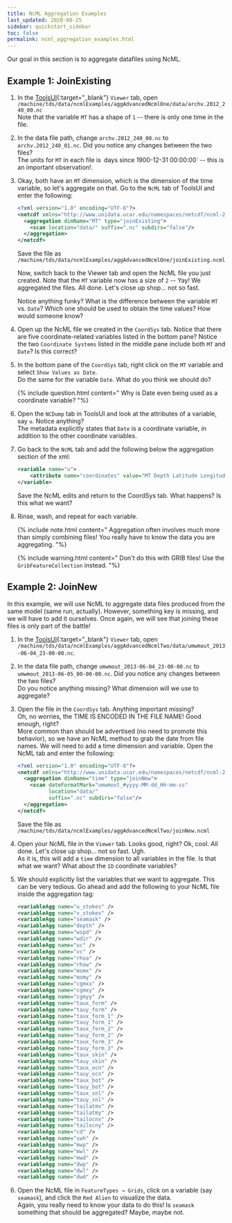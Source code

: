 ```yaml
---
title: NcML Aggregation Examples
last_updated: 2020-08-25
sidebar: quickstart_sidebar
toc: false
permalink: ncml_aggregation_examples.html
---
```


Our goal in this section is to aggregate datafiles using NcML.


## Example 1: JoinExisting

1. In the [ToolsUI](https://docs.unidata.ucar.edu/netcdf-java/{{site.netcdf-java_docset_version}}/userguide/toolsui_ref.html){:target="_blank"} `Viewer` tab, open `/machine/tds/data/ncmlExamples/aggAdvancedNcmlOne/data/archv.2012_240_00.nc`  
Note that the variable `MT` has a shape of `1` -- there is only one time in the file.

2. In the data file path, change `archv.2012_240_00.nc` to `archv.2012_240_01.nc`. 
Did you notice any changes between the two files?  
The units for `MT` in each file is` `days since 1900-12-31 00:00:00` -- this is an important observation!.

3. Okay, both have an `MT` dimension, which is the dimension of the time variable, so let's aggregate on that. 
Go to the `NcML` tab of ToolsUI and enter the following:

    ~~~xml
    <?xml version="1.0" encoding="UTF-8"?>
    <netcdf xmlns="http://www.unidata.ucar.edu/namespaces/netcdf/ncml-2.2">
      <aggregation dimName="MT" type="joinExisting">
        <scan location="data/" suffix=".nc" subdirs="false"/>
      </aggregation>
    </netcdf>
    ~~~
   
    Save the file as `/machine/tds/data/ncmlExamples/aggAdvancedNcmlOne/joinExisting.ncml`

    Now, switch back to the Viewer tab and open the NcML file you just created. 
    Note that the `MT` variable now has a size of `2` -- Yay! 
    We aggregated the files. 
    All done. 
    Let's close up shop... not so fast.

    Notice anything funky? 
    What is the difference between the variable `MT` vs. `Date`? 
    Which one should be used to obtain the time values? How would someone know?

4.  Open up the NcML file we created in the `CoordSys` tab. 
Notice that there are five coordinate-related variables listed in the bottom pane? 
Notice the two `Coordinate Systems` listed in the middle pane include both `MT` and `Date`? 
Is this correct?

5.  In the bottom pane of the `CoordSys` tab, right click on the `MT` variable and select `Show Values as Date`.  
Do the same for the variable `Date`. 
What do you think we should do?

    {% include question.html content="
    Why is Date even being used as a coordinate variable?
    "%}

6.  Open the `NCDump` tab in ToolsUI and look at the attributes of a variable, say `u`. 
Notice anything?  
The metadata explicitly states that `Date` is a coordinate variable, in addition to the other coordinate variables.

7.  Go back to the `NcML` tab and add the following below the aggregation section of the xml:

    ~~~xml
    <variable name="u">
        <attribute name="coordinates" value="MT Depth Latitude Longitude"/>
    </variable>
    ~~~

    Save the NcML edits and return to the CoordSys tab. What happens? Is this what we want?

8.  Rinse, wash, and repeat for each variable.  

    {% include note.html content="
    Aggregation often involves much more than simply combining files! 
    You really have to know the data you are aggregating.
    "%}

    {% include warning.html content="
    Don't do this with GRIB files! Use the `GribFeatureCollection` instead.
    "%}

## Example 2: JoinNew

In this example, we will use NcML to aggregate data files produced from the same model (same run, actually). 
However, something key is missing, and we will have to add it ourselves. 
Once again, we will see that joining these files is only part of the battle!

1. In the [ToolsUI](https://docs.unidata.ucar.edu/netcdf-java/{{site.netcdf-java_docset_version}}/userguide/toolsui_ref.html){:target="_blank"} `Viewer` tab, open `/machine/tds/data/ncmlExamples/aggAdvancedNcmlTwo/data/umwmout_2013-06-04_23-00-00.nc`.

2. In the data file path, change `umwmout_2013-06-04_23-00-00.nc` to `umwmout_2013-06-05_00-00-00.nc`. 
Did you notice any changes between the two files?  
Do you notice anything missing? What dimension will we use to aggregate?

3. Open the file in the `CoordSys` tab. 
Anything important missing?  
Oh, no worries, the TIME IS ENCODED IN THE FILE NAME! 
Good enough, right?  
More common than should be advertised (no need to promote this behavior), so we have an NcML method to grab the date from file names. 
We will need to add a time dimension and variable. 
Open the NcML tab and enter the following:

    ~~~xml
    <?xml version="1.0" encoding="UTF-8"?>
    <netcdf xmlns="http://www.unidata.ucar.edu/namespaces/netcdf/ncml-2.2">
      <aggregation dimName="time" type="joinNew">
        <scan dateFormatMark="umwmout_#yyyy-MM-dd_HH-mm-ss" 
              location="data/" 
              suffix=".nc" subdirs="false"/>
      </aggregation>
    </netcdf>
   ~~~
   
   Save the file as `/machine/tds/data/ncmlExamples/aggAdvancedNcmlTwo/joinNew.ncml`

4. Open your NcML file in the `Viewer` tab. 
Looks good, right? 
Ok, cool. All done. 
Let's close up shop... not so fast. 
Ugh.  
As it is, this will add a `time` dimension to all variables in the file. 
Is that what we want? 
What about the `1D` coordinate variables?

5.  We should explicitly list the variables that we want to aggregate. 
This can be very tedious. 
Go ahead and add the following to your NcML file inside the aggregation tag:

    ~~~xml
    <variableAgg name="u_stokes" />
    <variableAgg name="v_stokes" />
    <variableAgg name="seamask" />
    <variableAgg name="depth" />
    <variableAgg name="wspd" />
    <variableAgg name="wdir" />
    <variableAgg name="uc" />
    <variableAgg name="vc" />
    <variableAgg name="rhoa" />
    <variableAgg name="rhow" />
    <variableAgg name="momx" />
    <variableAgg name="momy" />
    <variableAgg name="cgmxx" />
    <variableAgg name="cgmxy" />
    <variableAgg name="cgmyy" />
    <variableAgg name="taux_form" />
    <variableAgg name="tauy_form" />
    <variableAgg name="taux_form_1" />
    <variableAgg name="tauy_form_1" />
    <variableAgg name="taux_form_2" />
    <variableAgg name="tauy_form_2" />
    <variableAgg name="taux_form_3" />
    <variableAgg name="tauy_form_3" />
    <variableAgg name="taux_skin" />
    <variableAgg name="tauy_skin" />
    <variableAgg name="taux_ocn" />
    <variableAgg name="tauy_ocn" />
    <variableAgg name="taux_bot" />
    <variableAgg name="tauy_bot" />
    <variableAgg name="taux_snl" />
    <variableAgg name="tauy_snl" />
    <variableAgg name="tailatmx" />
    <variableAgg name="tailatmy" />
    <variableAgg name="tailocnx" />
    <variableAgg name="tailocny" />
    <variableAgg name="cd" />
    <variableAgg name="swh" />
    <variableAgg name="mwp" />
    <variableAgg name="mwl" />
    <variableAgg name="mwd" />
    <variableAgg name="dwp" />
    <variableAgg name="dwl" />
    <variableAgg name="dwd" />
    ~~~
    
6.  Open the NcML file in `FeatureTypes → Grids`, click on a variable (say `seamask`), and click the `Red Alien` to visualize the data.  
Again, you really need to know your data to do this! 
Is `seamask` something that should be aggregated? 
Maybe, maybe not.